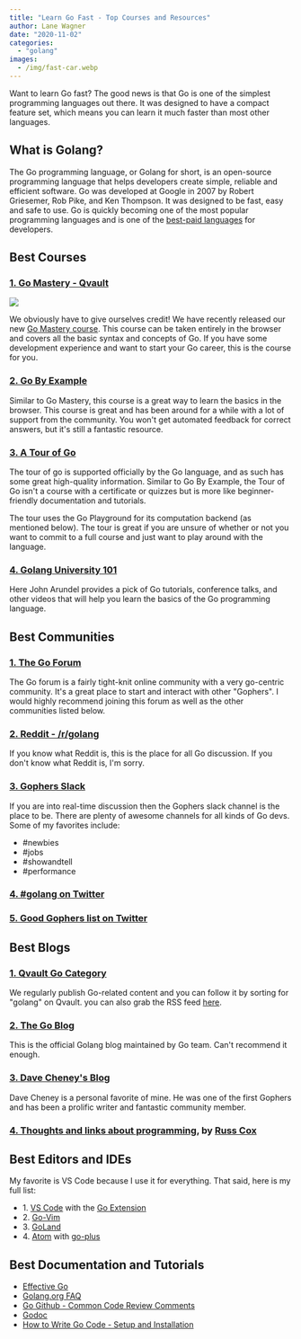 ```yaml
---
title: "Learn Go Fast - Top Courses and Resources"
author: Lane Wagner
date: "2020-11-02"
categories: 
  - "golang"
images:
  - /img/fast-car.webp
---
```


Want to learn Go fast? The good news is that Go is one of the simplest programming languages out there. It was designed to have a compact feature set, which means you can learn it much faster than most other languages.

## What is Golang?

The Go programming language, or Golang for short, is an open-source programming language that helps developers create simple, reliable and efficient software. Go was developed at Google in 2007 by Robert Griesemer, Rob Pike, and Ken Thompson. It was designed to be fast, easy and safe to use. Go is quickly becoming one of the most popular programming languages and is one of the [best-paid languages](https://insights.stackoverflow.com/survey/2020#technology-what-languages-are-associated-with-the-highest-salaries-worldwide-united-states) for developers.

## Best Courses

### [1\. Go Mastery - Qvault](https://app.qvault.io/)

![](/img/social-150x150.jpg)

We obviously have to give ourselves credit! We have recently released our new [Go Mastery course](https://qvault.io/go-mastery-course/). This course can be taken entirely in the browser and covers all the basic syntax and concepts of Go. If you have some development experience and want to start your Go career, this is the course for you.

### [2\. Go By Example](https://gobyexample.com/)

Similar to Go Mastery, this course is a great way to learn the basics in the browser. This course is great and has been around for a while with a lot of support from the community. You won't get automated feedback for correct answers, but it's still a fantastic resource.

### [3\. A Tour of Go](https://tour.golang.org/welcome/1)

The tour of go is supported officially by the Go language, and as such has some great high-quality information. Similar to Go By Example, the Tour of Go isn't a course with a certificate or quizzes but is more like beginner-friendly documentation and tutorials.

The tour uses the Go Playground for its computation backend (as mentioned below). The tour is great if you are unsure of whether or not you want to commit to a full course and just want to play around with the language.

### [4\. Golang University 101](https://www.youtube.com/playlist?list=PLEcwzBXTPUE9V1o8mZdC9tNnRZaTgI-1P)

Here John Arundel provides a pick of Go tutorials, conference talks, and other videos that will help you learn the basics of the Go programming language.[](https://www.youtube.com/c/BitfieldConsulting)

## Best Communities

### [1\. The Go Forum](https://forum.golangbridge.org/)

The Go forum is a fairly tight-knit online community with a very go-centric community. It's a great place to start and interact with other "Gophers". I would highly recommend joining this forum as well as the other communities listed below.

### [2\. Reddit - /r/golang](https://www.reddit.com/r/golang)

If you know what Reddit is, this is the place for all Go discussion. If you don't know what Reddit is, I'm sorry.

### [3\. Gophers Slack](https://invite.slack.golangbridge.org/)

If you are into real-time discussion then the Gophers slack channel is the place to be. There are plenty of awesome channels for all kinds of Go devs. Some of my favorites include:

- #newbies
- #jobs
- #showandtell
- #performance

### [4\. #golang on Twitter](https://twitter.com/search?q=%23golang)

### [5\. Good Gophers list on Twitter](https://twitter.com/i/lists/1320149354120769536)

## Best Blogs

### [1\. Qvault Go Category](https://qvault.io/category/golang/)

We regularly publish Go-related content and you can follow it by sorting for "golang" on Qvault. you can also grab the RSS feed [here](https://qvault.io/category/languages/golang/feed/).

### [2\. The Go Blog](https://blog.golang.org/)

This is the official Golang blog maintained by Go team. Can't recommend it enough.

### [3\. Dave Cheney's Blog](https://dave.cheney.net/)

Dave Cheney is a personal favorite of mine. He was one of the first Gophers and has been a prolific writer and fantastic community member.

### [4\. Thoughts and links about programming](https://research.swtch.com/), by [Russ Cox](https://swtch.com/~rsc/)

## Best Editors and IDEs

My favorite is VS Code because I use it for everything. That said, here is my full list:

- 1\. [VS Code](https://code.visualstudio.com/) with the [Go Extension](https://code.visualstudio.com/docs/languages/go)
- 2\. [Go-Vim](https://github.com/fatih/vim-go)
- 3\. [GoLand](https://www.jetbrains.com/go/)
- 4\. [Atom](https://atom.io/) with [go-plus](https://atom.io/packages/go-plus)

## Best Documentation and Tutorials

- [Effective Go](https://golang.org/doc/effective_go.html)
- [Golang.org FAQ](https://golang.org/doc/faq)
- [Go Github - Common Code Review Comments](https://github.com/golang/go/wiki/CodeReviewComments)
- [Godoc](https://godoc.org/)
- [How to Write Go Code - Setup and Installation](https://golang.org/doc/code.html)
